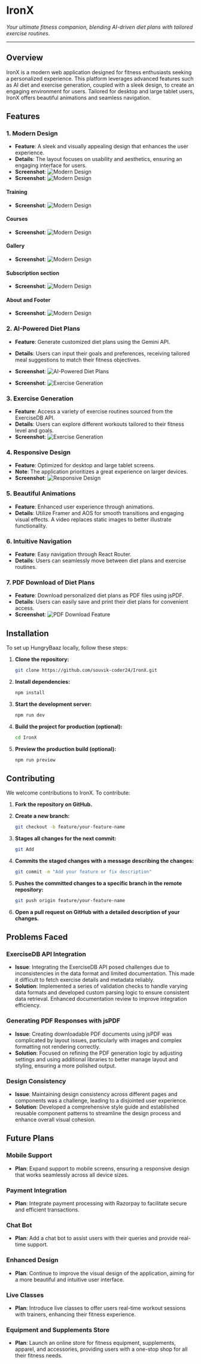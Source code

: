 # IronX

*Your ultimate fitness companion, blending AI-driven diet plans with tailored exercise routines.*

---

## Overview

IronX is a modern web application designed for fitness enthusiasts seeking a personalized experience. This platform leverages advanced features such as AI diet and exercise generation, coupled with a sleek design, to create an engaging environment for users. Tailored for desktop and large tablet users, IronX offers beautiful animations and seamless navigation.

## Features

### 1. Modern Design

- **Feature**: A sleek and visually appealing design that enhances the user experience.
- **Details**: The layout focuses on usability and aesthetics, ensuring an engaging interface for users.
- **Screenshot**: ![Modern Design](src/assets/images/IronX-Home.png)
- **Screenshot**: ![Modern Design](src/assets/images/IronX-Video.png)

#### Training
- **Screenshot**: ![Modern Design](src/assets/images/IronX-Training.png)

#### Courses
- **Screenshot**: ![Modern Design](src/assets/images/IronX-Offer.png)

#### Gallery
- **Screenshot**: ![Modern Design](src/assets/images/IronX-Gallery.png)

#### Subscription section
- **Screenshot**: ![Modern Design](src/assets/images/IronX-Pricing.png)

#### About and Footer
- **Screenshot**: ![Modern Design](src/assets/images/IronX-Footer.png)

### 2. AI-Powered Diet Plans

- **Feature**: Generate customized diet plans using the Gemini API.
- **Details**: Users can input their goals and preferences, receiving tailored meal suggestions to match their fitness objectives.
- **Screenshot**: ![AI-Powered Diet Plans](src/assets/images/IronX-Diet.png)

- **Screenshot**: ![Exercise Generation](src/assets/images/IronX-Diet2.png)

### 3. Exercise Generation

- **Feature**: Access a variety of exercise routines sourced from the ExerciseDB API.
- **Details**: Users can explore different workouts tailored to their fitness level and goals.
- **Screenshot**: ![Exercise Generation](src/assets/images/IronX-Exercise.png)

### 4. Responsive Design

- **Feature**: Optimized for desktop and large tablet screens.
- **Note**: The application prioritizes a great experience on larger devices.
- **Screenshot**: ![Responsive Design](src/assets/images/IronX-Tablet.png)

### 5. Beautiful Animations

- **Feature**: Enhanced user experience through animations.
- **Details**: Utilize Framer and AOS for smooth transitions and engaging visual effects. A video replaces static images to better illustrate functionality.

### 6. Intuitive Navigation

- **Feature**: Easy navigation through React Router.
- **Details**: Users can seamlessly move between diet plans and exercise routines.

### 7. PDF Download of Diet Plans

- **Feature**: Download personalized diet plans as PDF files using jsPDF.
- **Details**: Users can easily save and print their diet plans for convenient access.
- **Screenshot**: ![PDF Download Feature](src/assets/images/IronX-Diet3.png)

## Installation

To set up HungryBaaz locally, follow these steps:

1. **Clone the repository:**

   ```bash
   git clone https://github.com/souvik-coder24/IronX.git

2. **Install dependencies:**
   ```bash
   npm install

3. **Start the development server:**
   ```bash
   npm run dev

4. **Build the project for production (optional):**
   ```bash
   cd IronX

5. **Preview the production build (optional):**
   ```bash
   npm run preview

## Contributing

We welcome contributions to IronX. To contribute:

1. **Fork the repository on GitHub.**

2. **Create a new branch:**
   ```bash
   git checkout -b feature/your-feature-name

3. **Stages all changes for the next commit:**
   ```bash
   git Add

4. **Commits the staged changes with a message describing the changes:**
   ```bash
   git commit -m "Add your feature or fix description"

5. **Pushes the committed changes to a specific branch in the remote repository:**
   ```bash
   git push origin feature/your-feature-name

6. **Open a pull request on GitHub with a detailed description of your changes.**




## Problems Faced

### ExerciseDB API Integration

- **Issue**: Integrating the ExerciseDB API posed challenges due to inconsistencies in the data format and limited documentation. This made it difficult to fetch exercise details and metadata reliably.
- **Solution**: Implemented a series of validation checks to handle varying data formats and developed custom parsing logic to ensure consistent data retrieval. Enhanced documentation review to improve integration efficiency.

### Generating PDF Responses with jsPDF

- **Issue**: Creating downloadable PDF documents using jsPDF was complicated by layout issues, particularly with images and complex formatting not rendering correctly.
- **Solution**: Focused on refining the PDF generation logic by adjusting settings and using additional libraries to better manage layout and styling, ensuring a more polished output.

### Design Consistency

- **Issue**: Maintaining design consistency across different pages and components was a challenge, leading to a disjointed user experience.
- **Solution**: Developed a comprehensive style guide and established reusable component patterns to streamline the design process and enhance overall visual cohesion.


## Future Plans

### Mobile Support

- **Plan**: Expand support to mobile screens, ensuring a responsive design that works seamlessly across all device sizes.

### Payment Integration

- **Plan**: Integrate payment processing with Razorpay to facilitate secure and efficient transactions.

### Chat Bot

- **Plan**: Add a chat bot to assist users with their queries and provide real-time support.

### Enhanced Design

- **Plan**: Continue to improve the visual design of the application, aiming for a more beautiful and intuitive user interface.

### Live Classes

- **Plan**: Introduce live classes to offer users real-time workout sessions with trainers, enhancing their fitness experience.

### Equipment and Supplements Store

- **Plan**: Launch an online store for fitness equipment, supplements, apparel, and accessories, providing users with a one-stop shop for all their fitness needs.
